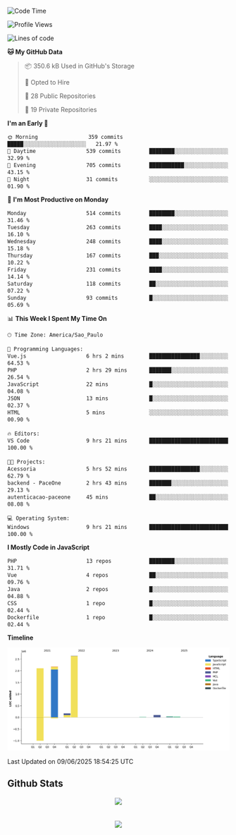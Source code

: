  
<!--START_SECTION:waka-->
![Code Time](http://img.shields.io/badge/Code%20Time-1%2C883%20hrs%203%20mins-blue)

![Profile Views](http://img.shields.io/badge/Profile%20Views-0-blue)

![Lines of code](https://img.shields.io/badge/From%20Hello%20World%20I%27ve%20Written-7.2%20million%20lines%20of%20code-blue)

**🐱 My GitHub Data** 

> 📦 350.6 kB Used in GitHub's Storage 
 > 
> 💼 Opted to Hire
 > 
> 📜 28 Public Repositories 
 > 
> 🔑 19 Private Repositories 
 > 
**I'm an Early 🐤** 

```text
🌞 Morning                359 commits         █████░░░░░░░░░░░░░░░░░░░░   21.97 % 
🌆 Daytime                539 commits         ████████░░░░░░░░░░░░░░░░░   32.99 % 
🌃 Evening                705 commits         ███████████░░░░░░░░░░░░░░   43.15 % 
🌙 Night                  31 commits          ░░░░░░░░░░░░░░░░░░░░░░░░░   01.90 % 
```
📅 **I'm Most Productive on Monday** 

```text
Monday                   514 commits         ████████░░░░░░░░░░░░░░░░░   31.46 % 
Tuesday                  263 commits         ████░░░░░░░░░░░░░░░░░░░░░   16.10 % 
Wednesday                248 commits         ████░░░░░░░░░░░░░░░░░░░░░   15.18 % 
Thursday                 167 commits         ███░░░░░░░░░░░░░░░░░░░░░░   10.22 % 
Friday                   231 commits         ████░░░░░░░░░░░░░░░░░░░░░   14.14 % 
Saturday                 118 commits         ██░░░░░░░░░░░░░░░░░░░░░░░   07.22 % 
Sunday                   93 commits          █░░░░░░░░░░░░░░░░░░░░░░░░   05.69 % 
```


📊 **This Week I Spent My Time On** 

```text
🕑︎ Time Zone: America/Sao_Paulo

💬 Programming Languages: 
Vue.js                   6 hrs 2 mins        ████████████████░░░░░░░░░   64.53 % 
PHP                      2 hrs 29 mins       ███████░░░░░░░░░░░░░░░░░░   26.54 % 
JavaScript               22 mins             █░░░░░░░░░░░░░░░░░░░░░░░░   04.08 % 
JSON                     13 mins             █░░░░░░░░░░░░░░░░░░░░░░░░   02.37 % 
HTML                     5 mins              ░░░░░░░░░░░░░░░░░░░░░░░░░   00.90 % 

🔥 Editors: 
VS Code                  9 hrs 21 mins       █████████████████████████   100.00 % 

🐱‍💻 Projects: 
Acessoria                5 hrs 52 mins       ████████████████░░░░░░░░░   62.79 % 
backend - PaceOne        2 hrs 43 mins       ███████░░░░░░░░░░░░░░░░░░   29.13 % 
autenticacao-paceone     45 mins             ██░░░░░░░░░░░░░░░░░░░░░░░   08.08 % 

💻 Operating System: 
Windows                  9 hrs 21 mins       █████████████████████████   100.00 % 
```

**I Mostly Code in JavaScript** 

```text
PHP                      13 repos            ████████░░░░░░░░░░░░░░░░░   31.71 % 
Vue                      4 repos             ██░░░░░░░░░░░░░░░░░░░░░░░   09.76 % 
Java                     2 repos             █░░░░░░░░░░░░░░░░░░░░░░░░   04.88 % 
CSS                      1 repo              █░░░░░░░░░░░░░░░░░░░░░░░░   02.44 % 
Dockerfile               1 repo              █░░░░░░░░░░░░░░░░░░░░░░░░   02.44 % 
```



**Timeline**

![Lines of Code chart](https://raw.githubusercontent.com/MaueDev/MaueDev/main/assets/bar_graph.png)


 Last Updated on 09/06/2025 18:54:25 UTC
<!--END_SECTION:waka-->

## Github Stats  
<div align="center"><img src="https://github-readme-stats.vercel.app/api/top-langs/?username=MaueDev&hide_border=true&layout=compact" align="center" /></div>  

<br/>  

<br/>  

<div align="center">
<img src="https://komarev.com/ghpvc/?username=MaueDev&&style=flat-square" align="center" />
</div>  
  
